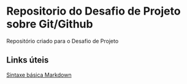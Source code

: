 # Repositorio do Desafio de Projeto sobre Git/Github
Repositório criado para o Desafio de Projeto

## Links úteis
[Sintaxe básica Markdown](https://www.markdownguide.org/basic-syntax/)

